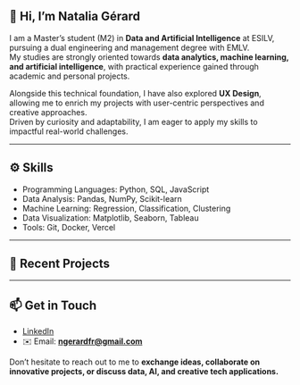 ## 👋 Hi, I’m Natalia Gérard 

I am a Master’s student (M2) in **Data and Artificial Intelligence** at ESILV, pursuing a dual engineering and management degree with EMLV.  
My studies are strongly oriented towards **data analytics, machine learning, and artificial intelligence**, with practical experience gained through academic and personal projects.  

Alongside this technical foundation, I have also explored **UX Design**, allowing me to enrich my projects with user-centric perspectives and creative approaches.  
Driven by curiosity and adaptability, I am eager to apply my skills to impactful real-world challenges.  

---

## ⚙️ Skills   
- Programming Languages: Python, SQL, JavaScript  
- Data Analysis: Pandas, NumPy, Scikit-learn  
- Machine Learning: Regression, Classification, Clustering  
- Data Visualization: Matplotlib, Seaborn, Tableau  
- Tools: Git, Docker, Vercel  

---

## 🚀 Recent Projects  

---

## 📫 Get in Touch  
- [LinkedIn](https://www.linkedin.com/in/natalia-g%C3%A9rard-a5a383273/)  
- ✉️ Email: **ngerardfr@gmail.com**  

Don’t hesitate to reach out to me to **exchange ideas, collaborate on innovative projects, or discuss data, AI, and creative tech applications.**
